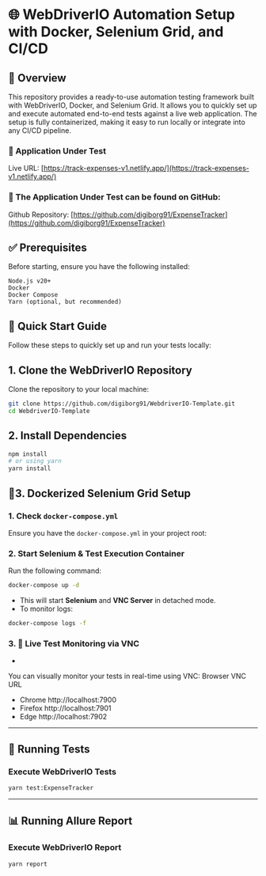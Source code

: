 # 🌐 WebDriverIO Automation Setup with Docker, Selenium Grid, and CI/CD

## 📖 Overview
This repository provides a ready-to-use automation testing framework built with WebDriverIO, Docker, and Selenium Grid. It allows you to quickly set up and execute automated end-to-end tests against a live web application. The setup is fully containerized, making it easy to run locally or integrate into any CI/CD pipeline.

### 🎯 Application Under Test
Live URL: [https://track-expenses-v1.netlify.app/](https://track-expenses-v1.netlify.app/)

### 📂 The Application Under Test can be found on GitHub:
Github Repository: [https://github.com/digiborg91/ExpenseTracker](https://github.com/digiborg91/ExpenseTracker)

## ✅ Prerequisites
Before starting, ensure you have the following installed:

    Node.js v20+
    Docker
    Docker Compose
    Yarn (optional, but recommended)


## 🚀 Quick Start Guide
Follow these steps to quickly set up and run your tests locally:

## **1. Clone the WebDriverIO Repository**
Clone the repository to your local machine:
```sh
git clone https://github.com/digiborg91/WebdriverIO-Template.git
cd WebdriverIO-Template
```

## **2. Install Dependencies**
```sh
npm install
# or using yarn
yarn install
```

## 🐳3. **Dockerized Selenium Grid Setup**

### **1. Check `docker-compose.yml`**
Ensure you have the `docker-compose.yml` in your project root:


### **2. Start Selenium & Test Execution Container**
Run the following command:
```sh
docker-compose up -d
```
- This will start **Selenium** and **VNC Server** in detached mode.
- To monitor logs:
```sh
docker-compose logs -f
```

### **3. 🎥 Live Test Monitoring via VNC**
- 

You can visually monitor your tests in real-time using VNC:
Browser	        VNC URL
- Chrome	http://localhost:7900
- Firefox	http://localhost:7901
- Edge	  http://localhost:7902

---

## 🧪 Running Tests

### **Execute WebDriverIO Tests**
```sh
yarn test:ExpenseTracker
```
---

## 📊 Running Allure Report
### **Execute WebDriverIO Report**
``` sh
yarn report
```